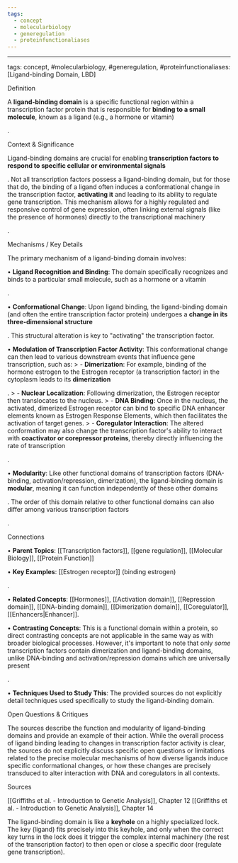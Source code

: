 ```yaml
---
tags:
  - concept
  - molecularbiology
  - generegulation
  - proteinfunctionaliases
---
```


--------------------------------------------------------------------------------

tags: concept, #molecularbiology, #generegulation, #proteinfunctionaliases: [Ligand-binding Domain, LBD]

Definition

A **ligand-binding domain** is a specific functional region within a transcription factor protein that is responsible for **binding to a small molecule**, known as a ligand (e.g., a hormone or vitamin)

.

Context & Significance

Ligand-binding domains are crucial for enabling **transcription factors to respond to specific cellular or environmental signals**

. Not all transcription factors possess a ligand-binding domain, but for those that do, the binding of a ligand often induces a conformational change in the transcription factor, **activating it** and leading to its ability to regulate gene transcription. This mechanism allows for a highly regulated and responsive control of gene expression, often linking external signals (like the presence of hormones) directly to the transcriptional machinery

.

Mechanisms / Key Details

The primary mechanism of a ligand-binding domain involves:

• **Ligand Recognition and Binding**: The domain specifically recognizes and binds to a particular small molecule, such as a hormone or a vitamin

.

• **Conformational Change**: Upon ligand binding, the ligand-binding domain (and often the entire transcription factor protein) undergoes a **change in its three-dimensional structure**

. This structural alteration is key to "activating" the transcription factor.

• **Modulation of Transcription Factor Activity**: This conformational change can then lead to various downstream events that influence gene transcription, such as: > - **Dimerization**: For example, binding of the hormone estrogen to the Estrogen receptor (a transcription factor) in the cytoplasm leads to its **dimerization**

. > - **Nuclear Localization**: Following dimerization, the Estrogen receptor then translocates to the nucleus. > - **DNA Binding**: Once in the nucleus, the activated, dimerized Estrogen receptor can bind to specific DNA enhancer elements known as Estrogen Response Elements, which then facilitates the activation of target genes. > - **Coregulator Interaction**: The altered conformation may also change the transcription factor's ability to interact with **coactivator or corepressor proteins**, thereby directly influencing the rate of transcription

.

• **Modularity**: Like other functional domains of transcription factors (DNA-binding, activation/repression, dimerization), the ligand-binding domain is **modular**, meaning it can function independently of these other domains

. The order of this domain relative to other functional domains can also differ among various transcription factors

.

Connections

• **Parent Topics**: [[Transcription factors]], [[gene regulation]], [[Molecular Biology]], [[Protein Function]]

• **Key Examples**: [[Estrogen receptor]] (binding estrogen)

.

• **Related Concepts**: [[Hormones]], [[Activation domain]], [[Repression domain]], [[DNA-binding domain]], [[Dimerization domain]], [[Coregulator]], [[Enhancers|Enhancer]].

• **Contrasting Concepts**: This is a functional domain within a protein, so direct contrasting concepts are not applicable in the same way as with broader biological processes. However, it's important to note that only _some_ transcription factors contain dimerization and ligand-binding domains, unlike DNA-binding and activation/repression domains which are universally present

.

• **Techniques Used to Study This**: The provided sources do not explicitly detail techniques used specifically to study the ligand-binding domain.

Open Questions & Critiques

The sources describe the function and modularity of ligand-binding domains and provide an example of their action. While the overall process of ligand binding leading to changes in transcription factor activity is clear, the sources do not explicitly discuss specific open questions or limitations related to the precise molecular mechanisms of how diverse ligands induce specific conformational changes, or how these changes are precisely transduced to alter interaction with DNA and coregulators in all contexts.

Sources

[[Griffiths et al. - Introduction to Genetic Analysis]], Chapter 12 [[Griffiths et al. - Introduction to Genetic Analysis]], Chapter 14

The ligand-binding domain is like a **keyhole** on a highly specialized lock. The key (ligand) fits precisely into this keyhole, and only when the correct key turns in the lock does it trigger the complex internal machinery (the rest of the transcription factor) to then open or close a specific door (regulate gene transcription).